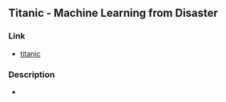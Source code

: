 ## Titanic - Machine Learning from Disaster
### Link
- [titanic](https://www.kaggle.com/c/titanic)
### Description
- 
